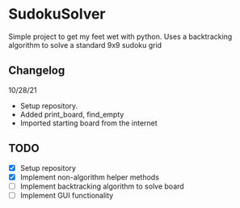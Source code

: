 # SudokuSolver
Simple project to get my feet wet with python. Uses a backtracking algorithm to solve a standard 9x9 sudoku grid 

## Changelog 
10/28/21 
  - Setup repository.
  - Added print_board, find_empty
  - Imported starting board from the internet

## TODO  
  - [x] Setup repository 
  - [x] Implement non-algorithm helper methods
  - [ ] Implement backtracking algorithm to solve board 
  - [ ] Implement GUI functionality  
